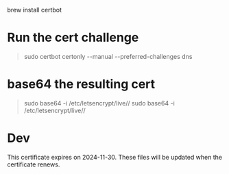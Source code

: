 
brew install certbot

# Run the cert challenge
> sudo certbot certonly --manual --preferred-challenges dns

# base64 the resulting cert
> sudo base64 -i /etc/letsencrypt/live/<DOMAIN-NAME>/<CERT>
> sudo base64 -i /etc/letsencrypt/live/<DOMAIN-NAME>/<KEY>

# Dev
This certificate expires on 2024-11-30.
These files will be updated when the certificate renews.

